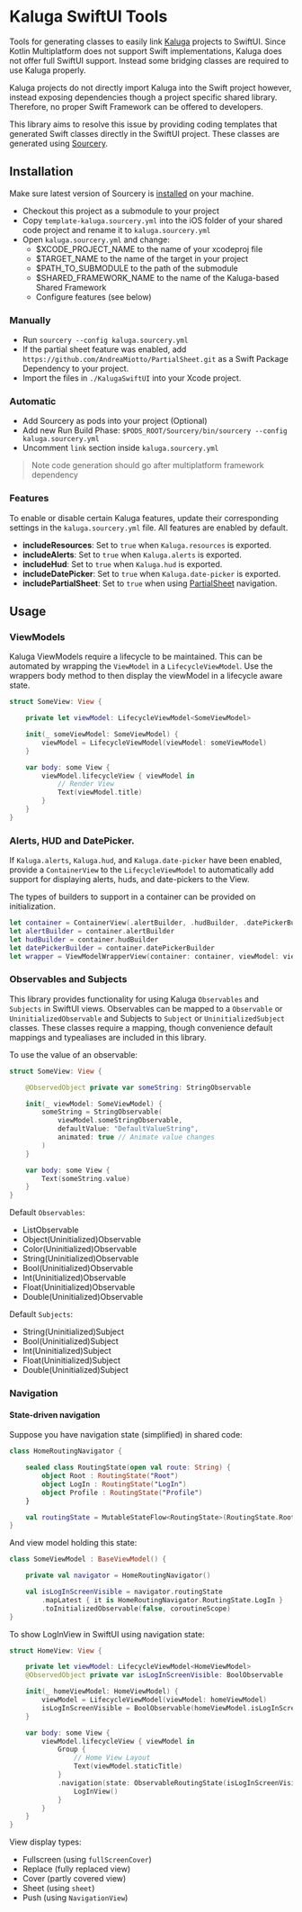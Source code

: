 # Kaluga SwiftUI Tools
Tools for generating classes to easily link [Kaluga](https://github.com/splendo/kaluga) projects to SwiftUI.
Since Kotlin Multiplatform does not support Swift implementations, Kaluga does not offer full SwiftUI support.
Instead some bridging classes are required to use Kaluga properly.

Kaluga projects do not directly import Kaluga into the Swift project however, instead exposing dependencies though a project specific shared library.
Therefore, no proper Swift Framework can be offered to developers.

This library aims to resolve this issue by providing coding templates that generated Swift classes directly in the SwiftUI project.
These classes are generated using [Sourcery](https://github.com/krzysztofzablocki/Sourcery).

## Installation
Make sure latest version of Sourcery is [installed](https://github.com/krzysztofzablocki/Sourcery#installation) on your machine.

- Checkout this project as a submodule to your project
- Copy `template-kaluga.sourcery.yml` into the iOS folder of your shared code project and rename it to `kaluga.sourcery.yml`
- Open `kaluga.sourcery.yml` and change:
    - $XCODE_PROJECT_NAME to the name of your xcodeproj file
    - $TARGET_NAME to the name of the target in your project
    - $PATH_TO_SUBMODULE to the path of the submodule
    - $SHARED_FRAMEWORK_NAME to the name of the Kaluga-based Shared Framework
    - Configure features (see below)

### Manually

- Run `sourcery --config kaluga.sourcery.yml`
- If the partial sheet feature was enabled, add `https://github.com/AndreaMiotto/PartialSheet.git` as a Swift Package Dependency to your project.
- Import the files in `./KalugaSwiftUI` into your Xcode project.

### Automatic

- Add Sourcery as pods into your project (Optional)
- Add new Run Build Phase: `$PODS_ROOT/Sourcery/bin/sourcery --config kaluga.sourcery.yml`
- Uncomment `link` section inside `kaluga.sourcery.yml`

> Note code generation should go after multiplatform framework dependency

### Features
To enable or disable certain Kaluga features, update their corresponding settings in the `kaluga.sourcery.yml` file.
All features are enabled by default.

- __includeResources__: Set to `true` when `Kaluga.resources` is exported.
- __includeAlerts__: Set to `true` when `Kaluga.alerts` is exported.
- __includeHud__: Set to `true` when `Kaluga.hud` is exported.
- __includeDatePicker__: Set to `true` when `Kaluga.date-picker` is exported.
- __includePartialSheet__: Set to `true` when using [PartialSheet](https://github.com/AndreaMiotto/PartialSheet.git) navigation.

## Usage
### ViewModels
Kaluga ViewModels require a lifecycle to be maintained. This can be automated by wrapping the `ViewModel` in a `LifecycleViewModel`.
Use the wrappers body method to then display the viewModel in a lifecycle aware state.

```swift
struct SomeView: View {

    private let viewModel: LifecycleViewModel<SomeViewModel>

    init(_ someViewModel: SomeViewModel) {
        viewModel = LifecycleViewModel(viewModel: someViewModel)
    }

    var body: some View {
        viewModel.lifecycleView { viewModel in
            // Render View
            Text(viewModel.title)
        }
    }
}
```

### Alerts, HUD and DatePicker.
If `Kaluga.alerts`, `Kaluga.hud`, and `Kaluga.date-picker` have been enabled,
provide a `ContainerView` to the `LifecycleViewModel`
to automatically add support for displaying alerts, huds, and date-pickers to the View.

The types of builders to support in a container can be provided on initialization.

```swift
let container = ContainerView(.alertBuilder, .hudBuilder, .datePickerBuilder)
let alertBuilder = container.alertBuilder
let hudBuilder = container.hudBuilder
let datePickerBuilder = container.datePickerBuilder
let wrapper = ViewModelWrapperView(container: container, viewModel: viewModel)
```

### Observables and Subjects
This library provides functionality for using Kaluga `Observables` and `Subjects` in SwiftUI views.
Observables can be mapped to a `Observable` or `UninitializedObservable`
and Subjects to `Subject` or `UninitializedSubject` classes.
These classes require a mapping, though convenience default mappings and typealiases are included in this library.

To use the value of an observable:

```swift
struct SomeView: View {

    @ObservedObject private var someString: StringObservable

    init(_ viewModel: SomeViewModel) {
        someString = StringObservable(
            viewModel.someStringObservable,
            defaultValue: "DefaultValueString",
            animated: true // Animate value changes
        )
    }

    var body: some View {
        Text(someString.value)
    }
}
```

Default `Observables`:

- ListObservable
- Object(Uninitialized)Observable
- Color(Uninitialized)Observable
- String(Uninitialized)Observable
- Bool(Uninitialized)Observable
- Int(Uninitialized)Observable
- Float(Uninitialized)Observable
- Double(Uninitialized)Observable

Default `Subjects`:

- String(Uninitialized)Subject
- Bool(Uninitialized)Subject
- Int(Uninitialized)Subject
- Float(Uninitialized)Subject
- Double(Uninitialized)Subject

### Navigation
#### State-driven navigation

Suppose you have navigation state (simplified) in shared code:

```Kotlin
class HomeRoutingNavigator {

    sealed class RoutingState(open val route: String) {
        object Root : RoutingState("Root")
        object LogIn : RoutingState("LogIn")
        object Profile : RoutingState("Profile")
    }

    val routingState = MutableStateFlow<RoutingState>(RoutingState.Root)
}
```

And view model holding this state:

```Kotlin
class SomeViewModel : BaseViewModel() {

    private val navigator = HomeRoutingNavigator()

    val isLogInScreenVisible = navigator.routingState
        .mapLatest { it is HomeRoutingNavigator.RoutingState.LogIn }
        .toInitializedObservable(false, coroutineScope)
}
```

To show LogInView in SwiftUI using navigation state:

```Swift
struct HomeView: View {

    private let viewModel: LifecycleViewModel<HomeViewModel>
    @ObservedObject private var isLogInScreenVisible: BoolObservable

    init(_ homeViewModel: HomeViewModel) {
        viewModel = LifecycleViewModel(viewModel: homeViewModel)
        isLogInScreenVisible = BoolObservable(homeViewModel.isLogInScreenVisible, animated: true)
    }

    var body: some View {
        viewModel.lifecycleView { viewModel in
            Group {
                // Home View Layout
                Text(viewModel.staticTitle)
            }
            .navigation(state: ObservableRoutingState(isLogInScreenVisible), type: .fullscreen) {
                LogInView()
            }
        }
    }
}
```

View display types:

- Fullscreen (using `fullScreenCover`)
- Replace (fully replaced view)
- Cover (partly covered view)
- Sheet (using `sheet`)
- Push (using `NavigationView`)

